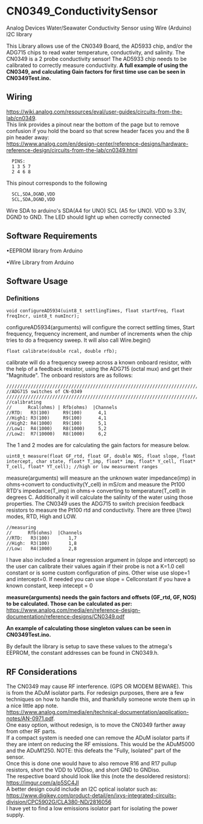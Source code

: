# CN0349_ConductivitySensor
Analog Devices Water/Seawater Conductivity Sensor using Wire (Arduino) I2C library

This Library allows use of the CN0349 Board, the AD5933 chip, and/or the ADG715 chips to read water temperature, conductivity, and salinity.
The CN0349 is a 2 probe conductivity sensor!
The AD5933 chip needs to be calibrated to correctly measure conductivity.
**A full example of using the CN0349, and calculating Gain factors for first time use can be seen in CN0349Test.ino.**

## Wiring
https://wiki.analog.com/resources/eval/user-guides/circuits-from-the-lab/cn0349.
 <br />
This link provides a pinout near the bottom of the page but to remove confusion if you hold the board so that screw header faces you and the 8 pin header away: 
 <br />https://www.analog.com/en/design-center/reference-designs/hardware-reference-design/circuits-from-the-lab/cn0349.html
```
  PINS:
  1 3 5 7
  2 4 6 8
  ```
  This pinout corresponds to the following
```
  SCL,SDA,DGND,VDD
  SCL,SDA,DGND,VDD
```
Wire SDA to arduino's SDA(A4 for UNO) SCL (A5 for UNO). VDD to 3.3V, DGND to GND.
The LED should light up when correctly connected

## Software Requirements

  •EEPROM library from Arduino
  
  •Wire Library from Arduino
  
## Software Usage
 
 ### Definitions
 
```
void configureAD5934(uint8_t settlingTimes, float startFreq, float freqIncr, uint8_t numIncr);
```
configureAD5934(arguments) will configure the correct settling times, Start frequency, frequency increment, and number of increments when the chip tries to do a frequency sweep.
It will also call Wire.begin()
```
float calibrate(double rcal, double rfb);
```  
calibrate will do a frequency sweep across a known onboard resistor, with the help of a feedback resistor, using the ADG715 (octal mux) and get their "Magnitude". The onboard resistors are as follows:
```
///////////////////////////////////////////////////////////////////////////////////////////
//ADG715 switches of CN-0349
///////////////////////////////////////////////////////////////////////////////////////////
//calibrating
//      Rcal(ohms) | Rfb(ohms)  |Channels
//RTD:   R3(100)     R9(100)      4,1
//High1: R3(100)     R9(100)      4,1
//High2: R4(1000)    R9(100)      5,1
//Low1:  R4(1000)    R8(1000)     5,2
//Low2:  R7(10000)   R8(1000)     6,2
```
The 1 and 2 modes are for calculating the gain factors for measure below.
```
uint8_t measure(float GF_rtd, float GF, double NOS, float slope, float intercept, char state, float* T_imp, float* imp, float* Y_cell, float* T_cell, float* YT_cell); //high or low measurment ranges
``` 	
measure(arguments) will measure an the unknown water impedance(imp) in ohms->convert to conductivity(Y_cell) in mS/cm and measure the Pt100 RTD's impedance(T_imp) in ohms-> converting to temperature(T_cell) in degrees C.
Additionally it will calculate the salinity of the water using those properties.
The CN0349 uses the ADG715 to switch precision feedback resistors to measure the Pt100 rtd and conductivity. There are three (/two) modes, RTD, High and LOW. 
```
//measuring
//      Rfb(ohms)  |Channels
//RTD:   R3(100)       1,7
//High:  R3(100)       1,8
//Low:   R4(1000)      2,8
```
I have also included a linear regression argument in (slope and intercept) so the user can calibrate their values again if their probe is not a K=1.0 cell constant or is some custom configuration of pins.
Other wise use slope=1 and intercept=0. If needed you can use slope = Cellconstant if you have a known constant, keep intecept = 0

**measure(arguments) needs the gain factors and offsets (GF_rtd, GF, NOS) to be calculated. Those can be calculated as per:** 
https://www.analog.com/media/en/reference-design-documentation/reference-designs/CN0349.pdf

**An example of calculating those singleton values can be seen in CN0349Test.ino.**

By default the library is setup to save these values to the atmega's EEPROM, the constant addresses can be found in CN0349.h.

## RF Considerations
The CN0349 may cause RF interference. (GPS OR MODEM BEWARE). This is from the ADuM isolator parts. For redesign purposes, there are a few techniques on how to handle this, and thankfully someone wrote them up in a nice little app note. 
 <br />https://www.analog.com/media/en/technical-documentation/application-notes/AN-0971.pdf.
 <br />
One easy option, without redesign, is to move the CN0349 farther away from other RF parts. 
 <br />
If a compact system is needed one can remove the ADuM isolator parts if they are intent on reducing the RF emissions. This would be the ADuM5000 and the ADuM1250. NOTE: this defeats the "Fully, Isolated" part of the sensor.
 <br />
Once this is done one would have to also remove R16 and R17 pullup resistors, short the VDD to VDDiso, and short GND to GNDiso.
 <br />
The respective board should look like this (note the desoldered resistors):
 <br />
https://imgur.com/a/p5SC4JI
 <br />
A better design could include an I2C optical isolator such as:
 <br />
https://www.digikey.com/product-detail/en/ixys-integrated-circuits-division/CPC5902G/CLA380-ND/2816056
 <br />
I have yet to find a low emissions isolator part for isolating the power supply.
